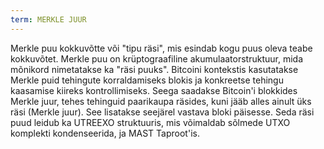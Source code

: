```yaml
---
term: MERKLE JUUR
---
```


Merkle puu kokkuvõtte või "tipu räsi", mis esindab kogu puus oleva teabe kokkuvõtet. Merkle puu on krüptograafiline akumulaatorstruktuur, mida mõnikord nimetatakse ka "räsi puuks". Bitcoini kontekstis kasutatakse Merkle puid tehingute korraldamiseks blokis ja konkreetse tehingu kaasamise kiireks kontrollimiseks. Seega saadakse Bitcoin'i blokkides Merkle juur, tehes tehinguid paarikaupa räsides, kuni jääb alles ainult üks räsi (Merkle juur). See lisatakse seejärel vastava bloki päisesse. Seda räsi puud leidub ka UTREEXO struktuuris, mis võimaldab sõlmede UTXO komplekti kondenseerida, ja MAST Taproot'is.